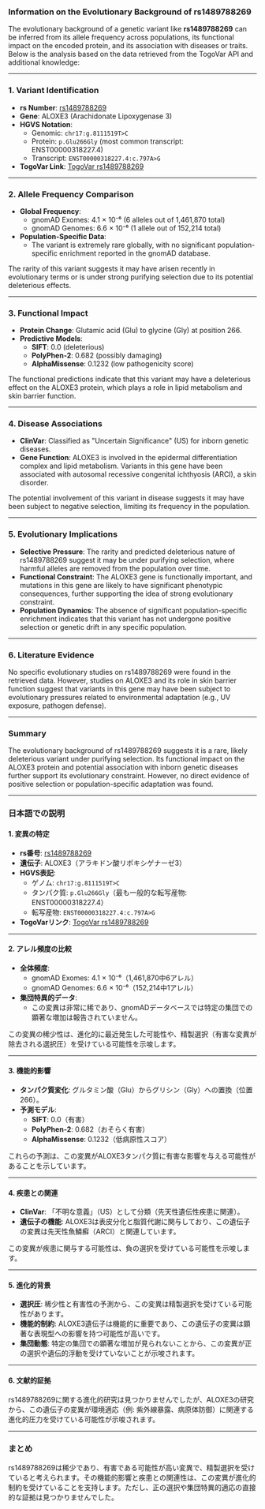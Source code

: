 ### Information on the Evolutionary Background of rs1489788269

The evolutionary background of a genetic variant like **rs1489788269** can be inferred from its allele frequency across populations, its functional impact on the encoded protein, and its association with diseases or traits. Below is the analysis based on the data retrieved from the TogoVar API and additional knowledge:

---

### 1. **Variant Identification**
- **rs Number**: [rs1489788269](https://identifiers.org/dbsnp/rs1489788269)
- **Gene**: ALOXE3 (Arachidonate Lipoxygenase 3)
- **HGVS Notation**:
  - Genomic: `chr17:g.8111519T>C`
  - Protein: `p.Glu266Gly` (most common transcript: ENST00000318227.4)
  - Transcript: `ENST00000318227.4:c.797A>G`
- **TogoVar Link**: [TogoVar rs1489788269](https://togovar.org/variant/17-8111519-T-C)

---

### 2. **Allele Frequency Comparison**
- **Global Frequency**:
  - gnomAD Exomes: 4.1 × 10⁻⁶ (6 alleles out of 1,461,870 total)
  - gnomAD Genomes: 6.6 × 10⁻⁶ (1 allele out of 152,214 total)
- **Population-Specific Data**:
  - The variant is extremely rare globally, with no significant population-specific enrichment reported in the gnomAD database.

The rarity of this variant suggests it may have arisen recently in evolutionary terms or is under strong purifying selection due to its potential deleterious effects.

---

### 3. **Functional Impact**
- **Protein Change**: Glutamic acid (Glu) to glycine (Gly) at position 266.
- **Predictive Models**:
  - **SIFT**: 0.0 (deleterious)
  - **PolyPhen-2**: 0.682 (possibly damaging)
  - **AlphaMissense**: 0.1232 (low pathogenicity score)

The functional predictions indicate that this variant may have a deleterious effect on the ALOXE3 protein, which plays a role in lipid metabolism and skin barrier function.

---

### 4. **Disease Associations**
- **ClinVar**: Classified as "Uncertain Significance" (US) for inborn genetic diseases.
- **Gene Function**: ALOXE3 is involved in the epidermal differentiation complex and lipid metabolism. Variants in this gene have been associated with autosomal recessive congenital ichthyosis (ARCI), a skin disorder.

The potential involvement of this variant in disease suggests it may have been subject to negative selection, limiting its frequency in the population.

---

### 5. **Evolutionary Implications**
- **Selective Pressure**: The rarity and predicted deleterious nature of rs1489788269 suggest it may be under purifying selection, where harmful alleles are removed from the population over time.
- **Functional Constraint**: The ALOXE3 gene is functionally important, and mutations in this gene are likely to have significant phenotypic consequences, further supporting the idea of strong evolutionary constraint.
- **Population Dynamics**: The absence of significant population-specific enrichment indicates that this variant has not undergone positive selection or genetic drift in any specific population.

---

### 6. **Literature Evidence**
No specific evolutionary studies on rs1489788269 were found in the retrieved data. However, studies on ALOXE3 and its role in skin barrier function suggest that variants in this gene may have been subject to evolutionary pressures related to environmental adaptation (e.g., UV exposure, pathogen defense).

---

### Summary
The evolutionary background of rs1489788269 suggests it is a rare, likely deleterious variant under purifying selection. Its functional impact on the ALOXE3 protein and potential association with inborn genetic diseases further support its evolutionary constraint. However, no direct evidence of positive selection or population-specific adaptation was found.

---

### 日本語での説明

#### 1. **変異の特定**
- **rs番号**: [rs1489788269](https://identifiers.org/dbsnp/rs1489788269)
- **遺伝子**: ALOXE3（アラキドン酸リポキシゲナーゼ3）
- **HGVS表記**:
  - ゲノム: `chr17:g.8111519T>C`
  - タンパク質: `p.Glu266Gly`（最も一般的な転写産物: ENST00000318227.4）
  - 転写産物: `ENST00000318227.4:c.797A>G`
- **TogoVarリンク**: [TogoVar rs1489788269](https://togovar.org/variant/17-8111519-T-C)

---

#### 2. **アレル頻度の比較**
- **全体頻度**:
  - gnomAD Exomes: 4.1 × 10⁻⁶（1,461,870中6アレル）
  - gnomAD Genomes: 6.6 × 10⁻⁶（152,214中1アレル）
- **集団特異的データ**:
  - この変異は非常に稀であり、gnomADデータベースでは特定の集団での顕著な増加は報告されていません。

この変異の稀少性は、進化的に最近発生した可能性や、精製選択（有害な変異が除去される選択圧）を受けている可能性を示唆します。

---

#### 3. **機能的影響**
- **タンパク質変化**: グルタミン酸（Glu）からグリシン（Gly）への置換（位置266）。
- **予測モデル**:
  - **SIFT**: 0.0（有害）
  - **PolyPhen-2**: 0.682（おそらく有害）
  - **AlphaMissense**: 0.1232（低病原性スコア）

これらの予測は、この変異がALOXE3タンパク質に有害な影響を与える可能性があることを示しています。

---

#### 4. **疾患との関連**
- **ClinVar**: 「不明な意義」（US）として分類（先天性遺伝性疾患に関連）。
- **遺伝子の機能**: ALOXE3は表皮分化と脂質代謝に関与しており、この遺伝子の変異は先天性魚鱗癬（ARCI）と関連しています。

この変異が疾患に関与する可能性は、負の選択を受けている可能性を示唆します。

---

#### 5. **進化的背景**
- **選択圧**: 稀少性と有害性の予測から、この変異は精製選択を受けている可能性があります。
- **機能的制約**: ALOXE3遺伝子は機能的に重要であり、この遺伝子の変異は顕著な表現型への影響を持つ可能性が高いです。
- **集団動態**: 特定の集団での顕著な増加が見られないことから、この変異が正の選択や遺伝的浮動を受けていないことが示唆されます。

---

#### 6. **文献的証拠**
rs1489788269に関する進化的研究は見つかりませんでしたが、ALOXE3の研究から、この遺伝子の変異が環境適応（例: 紫外線暴露、病原体防御）に関連する進化的圧力を受けている可能性が示唆されます。

---

### まとめ
rs1489788269は稀少であり、有害である可能性が高い変異で、精製選択を受けていると考えられます。その機能的影響と疾患との関連性は、この変異が進化的制約を受けていることを支持します。ただし、正の選択や集団特異的適応の直接的な証拠は見つかりませんでした。